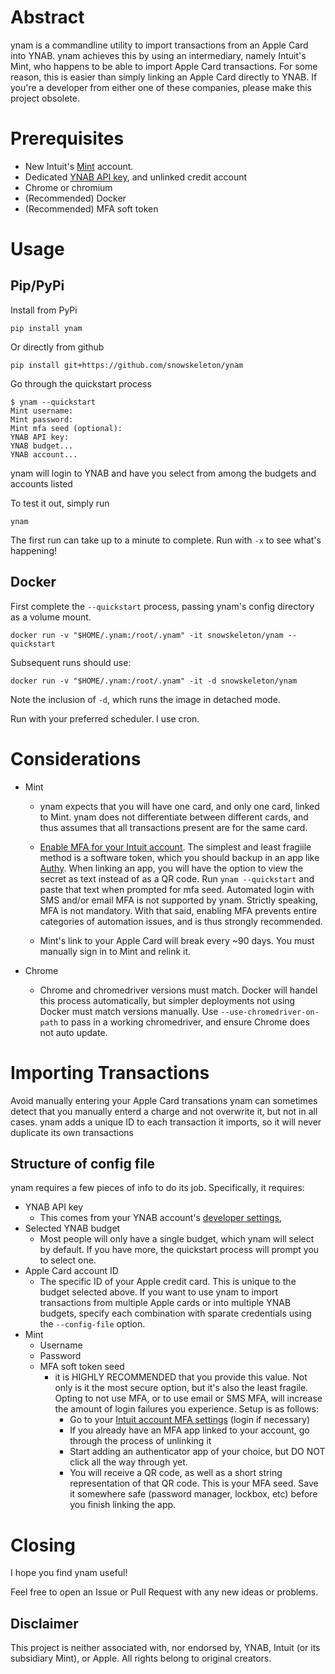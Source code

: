 # Abstract
ynam is a commandline utility
to import transactions from an Apple Card into YNAB.
ynam achieves this by using an intermediary,
namely Intuit's Mint,
who happens to be able to import Apple Card transactions.
For some reason,
this is easier than simply linking an Apple Card directly to YNAB.
If you're a developer from either one of these companies,
please make this project obsolete.

# Prerequisites
- New Intuit's [Mint](https://accounts.intuit.com/signup.html) account.
- Dedicated [YNAB API key](https://app.youneedabudget.com/settings/developer),
and unlinked credit account
- Chrome or chromium
- (Recommended) Docker 
- (Recommended) MFA soft token
# Usage
## Pip/PyPi
Install from PyPi
```
pip install ynam
```
Or directly from github
```
pip install git+https://github.com/snowskeleton/ynam
```
Go through the quickstart process
```
$ ynam --quickstart
Mint username: 
Mint password: 
Mint mfa seed (optional): 
YNAB API key: 
YNAB budget...
YNAB account... 
```
ynam will login to YNAB and have you select from among the budgets and accounts listed

To test it out, simply run
```
ynam
```
The first run can take up to a minute to complete.
Run with `-x` to see what's happening! <!-- (more on that [here]()) -->
## Docker 
First complete the `--quickstart` process,
passing ynam's config directory as a volume mount.
```
docker run -v "$HOME/.ynam:/root/.ynam" -it snowskeleton/ynam --quickstart
```
Subsequent runs should use:
```
docker run -v "$HOME/.ynam:/root/.ynam" -it -d snowskeleton/ynam
```
Note the inclusion of `-d`,
which runs the image in detached mode.

Run with your preferred scheduler.
I use cron.
# Considerations
- Mint
   - ynam expects that you will have one card,
   and only one card,
   linked to Mint.
   ynam does not differentiate between different cards,
   and thus assumes that all transactions present are for the same card.

   - [Enable MFA for your Intuit account](https://accounts.intuit.com/app/account-manager/security/mfa).
   The simplest and least fragiile method is a software token,
   which you should backup in an app like
   [Authy](https://apps.apple.com/us/app/twilio-authy/id494168017).
   When linking an app,
   you will have the option to view the secret as text instead of as a QR code.
   Run `ynam --quickstart` and paste that text when prompted for mfa seed.
   Automated login with SMS and/or email MFA is not supported by ynam.
   Strictly speaking,
   MFA is not mandatory.
   With that said,
   enabling MFA prevents entire categories of automation issues,
   and is thus strongly recommended.

   - Mint's link to your Apple Card will break every ~90 days.
   You must manually sign in to Mint and relink it.

- Chrome
   - Chrome and chromedriver versions must match.
   Docker will handel this process automatically,
   but simpler deployments not using Docker must match versions manually.
   Use `--use-chromedriver-on-path` to pass in a working chromedriver,
   and ensure Chrome does not auto update.

# Importing Transactions
Avoid manually entering your Apple Card transations
ynam can sometimes detect that you manually enterd a charge and not overwrite it,
but not in all cases.
ynam adds a unique ID to each transaction it imports,
so it will never duplicate its own transactions

## Structure of config file
ynam requires a few pieces of info to do its job.
Specifically, it requires:
- YNAB API key
   - This comes from your YNAB account's [developer settings](https://app.youneedabudget.com/settings/developer),
- Selected YNAB budget
   - Most people will only have a single budget, which ynam will select by default.
   If you have more, the quickstart process will prompt you to select one.
- Apple Card account ID
   - The specific ID of your Apple credit card.
   This is unique to the budget selected above.
   If you want to use ynam to import transactions from multiple Apple cards or into multiple YNAB budgets,
   specify each combination with sparate credentials using the `--config-file` option.
- Mint
   - Username
   - Password
   - MFA soft token seed
      - it is HIGHLY RECOMMENDED that you provide this value.
      Not only is it the most secure option,
      but it's also the least fragile.
      Opting to not use MFA,
      or to use email or SMS MFA,
      will increase the amount of login failures you experience.
      Setup is as follows:
         - Go to your 
         [Intuit account MFA settings](https://accounts.intuit.com/app/account-manager/security/mfa)
         (login if necessary)
         - If you already have an MFA app linked to your account,
         go through the process of unlinking it
         - Start adding an authenticator app of your choice,
         but DO NOT click all the way through yet.
         - You will receive a QR code,
         as well as a short string representation of that QR code.
         This is your MFA seed.
         Save it somewhere safe (password manager, lockbox, etc)
         before you finish linking the app.

# Closing
I hope you find ynam useful!

Feel free to open an Issue or Pull Request
with any new ideas or problems.

## Disclaimer
This project is neither associated with, nor endorsed by, YNAB, Intuit (or its subsidiary Mint), or Apple. All rights belong to original creators.
